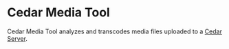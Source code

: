 # Cedar Media Tool

Cedar Media Tool analyzes and transcodes media files uploaded to a [Cedar Server](https://github.com/cedarproject/cedarserver).
